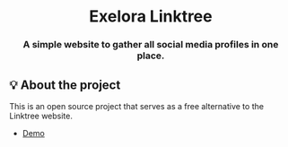 <h1 align="center">Exelora Linktree</h1>
<h3 align="center">A simple website to gather all social media profiles in one place.</h3>

## 💡 About the project
This is an open source project that serves as a free alternative to the Linktree website.
- [Demo](https://usifmohamed1.github.io/Usifmohamed1.github.io-Exelora/)
